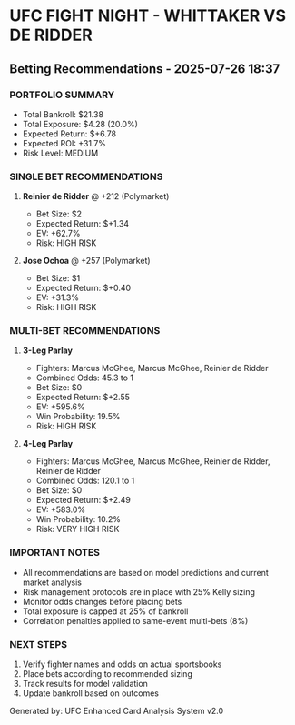
# UFC FIGHT NIGHT - WHITTAKER VS DE RIDDER
## Betting Recommendations - 2025-07-26 18:37

### PORTFOLIO SUMMARY
- Total Bankroll: $21.38
- Total Exposure: $4.28 (20.0%)
- Expected Return: $+6.78
- Expected ROI: +31.7%
- Risk Level: MEDIUM

### SINGLE BET RECOMMENDATIONS

1. **Reinier de Ridder** @ +212 (Polymarket)
   - Bet Size: $2
   - Expected Return: $+1.34
   - EV: +62.7%
   - Risk: HIGH RISK

2. **Jose Ochoa** @ +257 (Polymarket)
   - Bet Size: $1
   - Expected Return: $+0.40
   - EV: +31.3%
   - Risk: HIGH RISK

### MULTI-BET RECOMMENDATIONS

1. **3-Leg Parlay**
   - Fighters: Marcus McGhee, Marcus McGhee, Reinier de Ridder
   - Combined Odds: 45.3 to 1
   - Bet Size: $0
   - Expected Return: $+2.55
   - EV: +595.6%
   - Win Probability: 19.5%
   - Risk: HIGH RISK

2. **4-Leg Parlay**
   - Fighters: Marcus McGhee, Marcus McGhee, Reinier de Ridder, Reinier de Ridder
   - Combined Odds: 120.1 to 1
   - Bet Size: $0
   - Expected Return: $+2.49
   - EV: +583.0%
   - Win Probability: 10.2%
   - Risk: VERY HIGH RISK


### IMPORTANT NOTES
- All recommendations are based on model predictions and current market analysis
- Risk management protocols are in place with 25% Kelly sizing
- Monitor odds changes before placing bets
- Total exposure is capped at 25% of bankroll
- Correlation penalties applied to same-event multi-bets (8%)

### NEXT STEPS
1. Verify fighter names and odds on actual sportsbooks
2. Place bets according to recommended sizing
3. Track results for model validation
4. Update bankroll based on outcomes

Generated by: UFC Enhanced Card Analysis System v2.0
